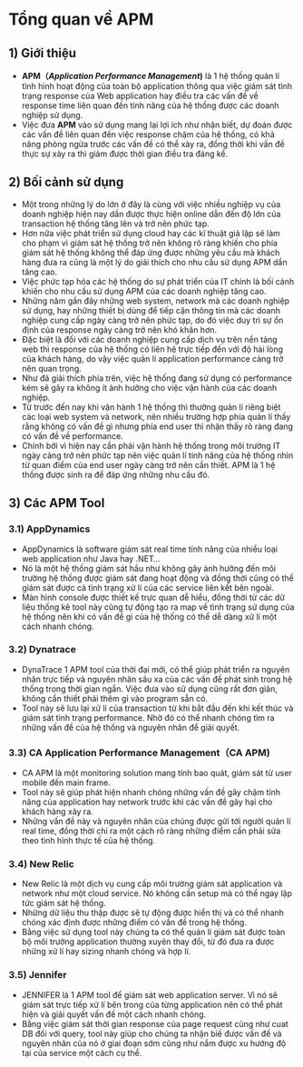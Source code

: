 # Tổng quan về APM
## **1) Giới thiệu**
- **APM（*Application Performance Management*)** là 1 hệ thống quản lí tình hình hoạt động của toàn bộ application thông qua việc giám sát tình trạng response của Web application hay điều tra các vấn đề về response time liên quan đến tính năng của hệ thống được các doanh nghiệp sử dụng.
- Việc đưa **APM** vào sử dụng mang lại lợi ích như nhận biết, dự đoán được các vấn đề liên quan đến việc response chậm của hệ thống, có khả năng phòng ngừa trước các vấn đề có thể xảy ra, đồng thời khi vấn đề thực sự xảy ra thì giảm được thời gian điều tra đáng kể.
## **2) Bối cảnh sử dụng**
- Một trong những lý do lớn ở đây là cùng với việc nhiều nghiệp vụ của doanh nghiệp hiện nay dần được thực hiện online dẫn đến độ lớn của transaction hệ thống tăng lên và trở nên phức tạp.
- Hơn nữa việc phát triển sử dụng cloud hay các kĩ thuật giả lập sẽ làm cho phạm vi giám sát hệ thống trở nên không rõ ràng khiến cho phía giám sát hệ thống không thể đáp ứng được những yêu cầu mà khách hàng đưa ra cũng là một lý do giải thích cho nhu cầu sử dụng APM dần tăng cao.
- Việc phức tạp hóa các hệ thống do sự phát triển của IT chính là bối cảnh khiến cho nhu cầu sử dụng APM của các doanh nghiệp tăng cao.
- Những năm gần đây những web system, network mà các doanh nghiệp sử dụng, hay những thiết bị dùng để tiếp cận thông tin mà các doanh nghiệp cung cấp ngày càng trở nên phức tạp, do đó việc duy trì sự ổn định của response ngày càng trở nên khó khăn hơn.
- Đặc biệt là đối với các doanh nghiệp cung cấp dịch vụ trên nền tảng web thì response của hệ thống có liên hệ trực tiếp đến với độ hài lòng của khách hàng, do vậy việc quản lí application performance càng trở nên quan trọng.
- Như đã giải thích phía trên, việc hệ thống đang sử dụng có performance kém sẽ gây ra không ít ảnh hưởng cho việc vận hành của các doanh nghiệp.
- Từ trước đến nay khi vận hành 1 hệ thống thì thường quản lí riêng biệt các loại web system và network, nên nhiều trường hợp phía quản lí thấy rằng không có vấn đề gì nhưng phía end user thì nhận thấy rõ ràng đang có vấn đề về performance.
- Chính bởi vì hiện nay cần phải vận hành hệ thống trong môi trường IT ngày càng trở nên phức tạp nên việc quản lí tính năng của hệ thống nhìn từ quan điểm của end user ngày càng trở nên cần thiết. APM là 1 hệ thống được sinh ra để đáp ứng những nhu cầu đó.
## **3) Các APM Tool**
### **3.1) AppDynamics**
- AppDynamics là software giám sát real time tính năng của nhiều loại web application như Java hay .NET…
- Nó là một hệ thống giám sát hầu như không gây ảnh hưởng đến môi trường hệ thống được giám sát đang hoạt động và đồng thời cũng có thể giám sát được cả tình trạng xử lí của các service liên kết bên ngoài.
- Màn hình console được thiết kế trực quan dễ hiểu, đồng thời từ các dữ liệu thống kê tool này cũng tự động tạo ra map về tình trạng sử dụng của hệ thống nên khi có vấn đề gì của hệ thống có thể dễ dàng xử lí một cách nhanh chóng.
### **3.2) Dynatrace**
- DynaTrace 1 APM tool của thời đại mới, có thể giúp phát triển ra nguyên nhân trực tiếp và nguyên nhân sâu xa của các vấn đề phát sinh trong hệ thống trong thời gian ngắn. Việc đưa vào sử dụng cũng rất đơn giản, không cần thiết phải thêm gì vào program sẵn có.
- Tool này sẽ lưu lại xử lí của transaction từ khi bắt đầu đến khi kết thúc và giám sát tình trạng performance. Nhờ đó có thể nhanh chóng tìm ra những vấn đề của hệ thống và nguyên nhân để giải quyết.
### **3.3) CA Application Performance Management（CA APM)**
- CA APM là một monitoring solution mang tính bao quát, giám sát từ user mobile đến main frame.
- Tool này sẽ giúp phát hiện nhanh chóng những vấn đề gây chậm tính năng của application hay network trước khi các vấn đề gây hại cho khách hàng xảy ra.
- Những vấn đề này và nguyên nhân của chúng được gửi tới người quản lí real time, đồng thời chỉ ra một cách rõ ràng những điểm cần phải sửa theo tình hình thực tế của hệ thống.
### **3.4) New Relic**
- New Relic là một dịch vụ cung cấp môi trường giám sát application và network như một cloud service. Nó không cần setup mà có thể ngay lập tức giám sát hệ thống.
- Những dữ liệu thu thập được sẽ tự động được hiển thị và có thể nhanh chóng xác định được những điểm có vấn đề trong hệ thống.
- Bằng việc sử dụng tool này chúng ta có thể quản lí giám sát được toàn bộ môi trường application thường xuyên thay đổi, từ đó đưa ra được những xử lí hay sizing nhanh chóng và hợp lí.
### **3.5) Jennifer**
- JENNIFER là 1 APM tool để giám sát web application server. Vì nó sẽ giám sát trực tiếp xử lí bên trong của từng application nên có thể phát hiện và giải quyết vấn đề một cách nhanh chóng.
- Bằng việc giám sát thời gian response của page request cũng như cuat DB đối với query, tool này giúp cho chúng ta nhận biế được vấn đề và nguyên nhân của nó ở giai đoạn sớm cũng như nắm được xu hướng độ tại của service một cách cụ thể.
